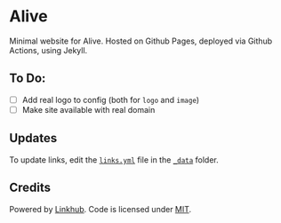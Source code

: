 # Alive

Minimal website for Alive. Hosted on Github Pages, deployed via Github Actions, using Jekyll.

## To Do:

- [ ] Add real logo to config (both for `logo` and `image`)
- [ ] Make site available with real domain

## Updates

To update links, edit the [`links.yml`](_data/links.yml) file in the [`_data`](_data/) folder.

## Credits

Powered by <a href="https://github.com/digitalmalayali/linkhub-jekyll-theme" target="_blank">Linkhub</a>. Code is licensed under <a href="https://github.com/digitalmalayali/linkhub-jekyll-theme/blob/main/LICENSE.txt" target="_blank">MIT</a>.
